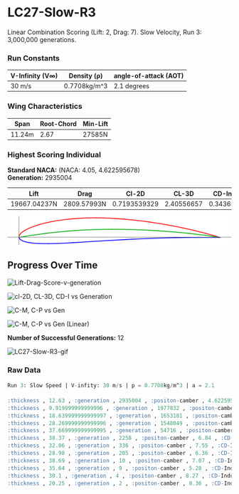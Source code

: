 # LC27-Slow-R3  
Linear Combination Scoring (Lift: 2, Drag: 7). Slow Velocity, Run 3: 3,000,000 generations.  
### Run Constants  
| V-Infinity (V∞) | Density (ρ) | angle-of-attack (AOT) |
|-----------------|-------------|----------------------|
|30 m/s           | 0.7708kg/m^3| 2.1 degrees          |  
### Wing Characteristics  
| Span   | Root-Chord | Min-Lift |
|--------|------------|----------|
| 11.24m | 2.67       | 27585N   |  
### Highest Scoring Individual  
**Standard NACA:** (NACA: 4.05, 4.622595678)  
**Generation:** 2935004   

| Lift         | Drag        | Cl-2D         |CL-3D       |CD-Induced    |Score|
|--------------|------------ |---------------|------------|--------------|-----|
| 19667.04237N | 2809.57993N | 0.7193539329  |2.40556657  |0.3436526666  |19667.02523|   

![LC27-Slow-R3-Winner](LC27-Slow-R3-img/LC27-Slow-Run3-GenWinner.png)

## Progress Over Time  

![Lift-Drag-Score-v-generation](https://docs.google.com/spreadsheets/d/e/2PACX-1vR9zGGnTBbH0W4mZprtv17OWsh1iyZhQN8OxHZ7F1rJJ7RjMwYmk8zo6m83lwyhYGUfBZHONOHWqtmu/pubchart?oid=2144550997&format=image)

![cl-2D, CL-3D, CD-I vs Generation](https://docs.google.com/spreadsheets/d/e/2PACX-1vR9zGGnTBbH0W4mZprtv17OWsh1iyZhQN8OxHZ7F1rJJ7RjMwYmk8zo6m83lwyhYGUfBZHONOHWqtmu/pubchart?oid=724276738&format=image)

![C-M, C-P vs Gen](https://docs.google.com/spreadsheets/d/e/2PACX-1vR9zGGnTBbH0W4mZprtv17OWsh1iyZhQN8OxHZ7F1rJJ7RjMwYmk8zo6m83lwyhYGUfBZHONOHWqtmu/pubchart?oid=835213722&format=image)

![C-M, C-P vs Gen (Linear)](https://docs.google.com/spreadsheets/d/e/2PACX-1vR9zGGnTBbH0W4mZprtv17OWsh1iyZhQN8OxHZ7F1rJJ7RjMwYmk8zo6m83lwyhYGUfBZHONOHWqtmu/pubchart?oid=1165041424&format=image)

**Number of Successful Generations:** 12  

![LC27-Slow-R3-gif](https://media.giphy.com/media/xUOxeWYgEfrw9V1Aze/giphy.gif)  

### Raw Data
```SQL  
Run 3: Slow Speed | V-infity: 30 m/s | p = 0.7708kg/m^3 | a = 2.1

:thickness , 12.63 , :generation , 2935004 , :positon-camber , 4.622595677506201 , :CD-Induced , 0.3436526666146599 , :Lift , 19667.04237075309 , :corrected-thickness , 0.1263 , :score , 19667.025229201776 , :cl-2D , 0.7193539329314348 , :Drag , 2809.5799303292006 , :corrected-position-camber , 0.4622595677506201 , :corrected-max-camber , 0.0405 , :max-camber , 4.05 , :CL-3D , 2.4055665696404973 ,
:thickness , 9.919999999999996 , :generation , 1977832 , :positon-camber , 6.559097374796916 , :CD-Induced , 0.3436535023542053 , :Lift , 19667.066285182766 , :corrected-thickness , 0.09919999999999997 , :score , 19667.02522913101 , :cl-2D , 0.7193545721824224 , :Drag , 2809.586763033503 , :corrected-position-camber , 0.6559097374796916 , :corrected-max-camber , 0.0316 , :max-camber , 3.16 , :CL-3D , 2.4055694947245785 ,
:thickness , 18.639999999999997 , :generation , 1653181 , :positon-camber , 7.563471230374746 , :CD-Induced , 0.3436556310324876 , :Lift , 19667.1271965248 , :corrected-thickness , 0.18639999999999998 , :score , 19667.02522868805 , :cl-2D , 0.7193562003891613 , :Drag , 2809.604166337365 , :corrected-position-camber , 0.7563471230374745 , :corrected-max-camber , 0.026099999999999998 , :max-camber , 2.61 , :CL-3D , 2.405576945071476 ,
:thickness , 28.269999999999996 , :generation , 1548049 , :positon-camber , 3.67 , :CD-Induced , 0.3436478856445598 , :Lift , 19666.905564207267 , :corrected-thickness , 0.28269999999999995 , :score , 19667.02522848862 , :cl-2D , 0.7193502759878774 , :Drag , 2809.5408428465594 , :corrected-position-camber , 0.367 , :corrected-max-camber , 0.0441 , :max-camber , 4.41 , :CL-3D , 2.4055498362015317 ,
:thickness , 37.669999999999995 , :generation , 54716 , :positon-camber , 7.14 , :CD-Induced , 0.3436564830791956 , :Lift , 19667.15157747347 , :corrected-thickness , 0.3766999999999999 , :score , 19667.025228405015 , :cl-2D , 0.7193568521105581 , :Drag , 2809.611132363132 , :corrected-position-camber , 0.714 , :corrected-max-camber , 0.0285 , :max-camber , 2.85 , :CL-3D , 2.4055799272176444 ,
:thickness , 38.37 , :generation , 2258 , :positon-camber , 6.84 , :CD-Induced , 0.3419654743902653 , :Lift , 19618.70445278297 , :corrected-thickness , 0.3837 , :score , 19666.90650778285 , :cl-2D , 0.7180618234301474 , :Drag , 2795.7860568261563 , :corrected-position-camber , 0.6839999999999999 , :corrected-max-camber , 0.0301 , :max-camber , 3.01 , :CL-3D , 2.399654136173233 ,
:thickness , 32.06 , :generation , 336 , :positon-camber , 7.55 , :CD-Induced , 0.3395429963755402 , :Lift , 19549.091653574797 , :corrected-thickness , 0.3206 , :score , 19666.31803897816 , :cl-2D , 0.7162010200888926 , :Drag , 2775.980752595919 , :corrected-position-camber , 0.755 , :corrected-max-camber , 0.026000000000000002 , :max-camber , 2.6 , :CL-3D , 2.3911394739562386 ,
:thickness , 28.98 , :generation , 205 , :positon-camber , 6.36 , :CD-Induced , 0.3494281426957183 , :Lift , 19831.617353751946 , :corrected-thickness , 0.2898 , :score , 19665.64776784962 , :cl-2D , 0.7237531480432334 , :Drag , 2856.7981342363246 , :corrected-position-camber , 0.636 , :corrected-max-camber , 0.0329 , :max-camber , 3.29 , :CL-3D , 2.4256964941018357 ,
:thickness , 38.69 , :generation , 10 , :positon-camber , 7.07 , :CD-Induced , 0.4051463307389269 , :Lift , 21354.290639421106 , :corrected-thickness , 0.38689999999999997 , :score , 19522.272043043813 , :cl-2D , 0.7644553690405436 , :Drag , 3312.3298908283427 , :corrected-position-camber , 0.7070000000000001 , :corrected-max-camber , 0.0316 , :max-camber , 3.16 , :CL-3D , 2.611941679495725 ,
:thickness , 35.64 , :generation , 9 , :positon-camber , 5.28 , :CD-Induced , 0.26089757286231935 , :Lift , 17136.187827289064 , :corrected-thickness , 0.3564 , :score , 19341.3461862326 , :cl-2D , 0.6517022561668757 , :Drag , 2133.004209763647 , :corrected-position-camber , 0.528 , :corrected-max-camber , 0.0325 , :max-camber , 3.25 , :CL-3D , 2.096006089340037 ,
:thickness , 30.1 , :generation , 4 , :positon-camber , 8.27 , :CD-Induced , 0.23067629276000745 , :Lift , 16113.158380294573 , :corrected-thickness , 0.301 , :score , 19024.83509457932 , :cl-2D , 0.6243558969510006 , :Drag , 1885.925952287118 , :corrected-position-camber , 0.827 , :corrected-max-camber , 0.0174 , :max-camber , 1.74 , :CL-3D , 1.97087464399839 ,
:thickness , 20.25 , :generation , 2 , :positon-camber , 8.36 , :CD-Induced , 0.8156428156707392 , :Lift , 30299.063264164233 , :corrected-thickness , 0.2025 , :score , 13919.321575049362 , :cl-2D , 1.00355597950603 , :Drag , 6668.4007076113 , :corrected-position-camber , 0.836 , :corrected-max-camber , 0.0331 , :max-camber , 3.31 , :CL-3D , 3.7060180328937276 , 
```
